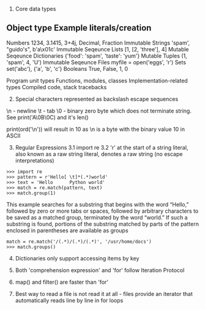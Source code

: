 1. Core data types

Object type     Example literals/creation
-------------------------------------
Numbers         1234, 3.1415, 3+4j, Decimal, Fraction       Immutable
Strings         'spam', "guido's", b'a\x01c'                Immutable       Seqeunce
Lists           [1, [2, 'three'], 4]                        Mutable         Seqeunce
Dictionaries    {'food': 'spam', 'taste': 'yum'}            Mutable
Tuples          (1, 'spam', 4, 'U')                         Immutable       Seqeunce
Files           myfile = open('eggs', 'r')
Sets            set('abc'), {'a', 'b', 'c'}
Booleans        True, False, 1, 0

Program unit types                  Functions, modules, classes
Implementation-related types        Compiled code, stack tracebacks 

2. Special characters represented as backslash escape sequences

\n - newline
\t - tab
\0 - binary zero byte which does not terminate string. See print('A\0B\0C) and it's len()

print(ord('\n')) will result in 10 as \n is a byte with the binary value 10 in ASCII


3. Regular Expressions
    3.1 import re
    3.2 'r' at the start of a string literal, also known as a raw string literal, denotes a raw string (no escape interpretations) 

```
>>> import re
>>> pattern = r'Hello[ \t]*(.*)world'
>>> text = 'Hello      Python world'
>>> match = re.match(pattern, text)
>>> match.group(1)
```

This example searches for a substring that begins with the word “Hello,” followed by
zero or more tabs or spaces, followed by arbitrary characters to be saved as a matched
group, terminated by the word “world.” If such a substring is found, portions of the
substring matched by parts of the pattern enclosed in parentheses are available as groups

```
match = re.match('/(.*)/(.*)/(.*)', '/usr/home/docs')
>>> match.groups()
```

4. Dictionaries only support accessing items by key

5. Both 'comprehension expression' and 'for' follow Iteration Protocol

6. map() and filter() are faster than 'for'

7. Best way to read a file is not read it at all - files provide an iterator that automatically reads line by line in for loops

